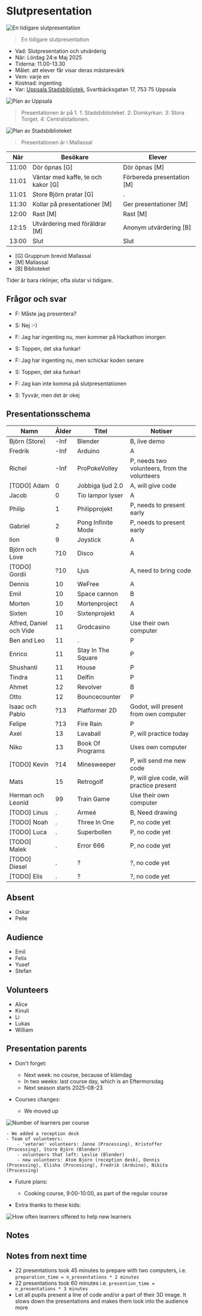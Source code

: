 # Slutpresentation

![En tidigare slutpresentation](../20241207_slutpresentation/IMG_4421.JPEG)

> En tidigare slutpresentation

- Vad: Slutpresentation och utvärderig
- När: Lördag 24:e Maj 2025
- Tiderna: 11.00-13.30
- Målet: att elever får visar deras mästarevärk
- Vem: varje en
- Kostnad: ingenting
- Var: [Uppsala Stadsbibliotek](https://bibliotekuppsala.se/web/arena/stadsbiblioteket),
  Svartbäcksgatan 17, 753 75 Uppsala

![Plan av Uppsala](uppsala_map_annotated.png)

> Presentationen är på 1.
> 1: Stadsbiblioteket.
> 2: Domkyrkan.
> 3: Stora Torget.
> 4: Centralstationen.

![Plan av Stadsbiblioteket](usb_mallassal_annotated.png)

> Presentationen är i Mallassal

När  |Besökare                           | Elever
-----|-----------------------------------|-----------------------
11:00|Dör öpnas [G]                      | Dör öpnas [M]
11:01|Väntar med kaffe, te och kakor [G] | Förbereda presentation [M]
11:01|Store Björn pratar [G]             | .
11:30|Kollar på presentationer  [M]      | Ger presentationer  [M]
12:00|Rast [M]                           | Rast  [M]
12:15|Utvärdering med föräldrar [M]      | Anonym utvärdering [B]
13:00|Slut                               | Slut

- [G] Grupprum brevid Mallassal
- [M] Mallassal
- [B] Biblioteket

Tider är bara riklinjer, ofta slutar vi tidigare.

## Frågor och svar

- F: Måste jag presentera?
- S: Nej :-)

- F: Jag har ingenting nu, men kommer på Hackathon imorgen
- S: Toppen, det ska funkar!

- F: Jag har ingenting nu, men schickar koden senare
- S: Toppen, det ska funkar!

- F: Jag kan inte komma på slutpresentationen
- S: Tyvvär, men det är okej

## Presentationsschema

Namn                          |Ålder|Titel                                  |Notiser
------------------------------|-----|---------------------------------------|------------------
Björn (Store)                 |-Inf |Blender                                |B, live demo
Fredrik                       |-Inf |Arduino                                |A
Richel                        |-Inf |ProPokeVolley                          |P, needs two volunteers, from the volunteers
[TODO] Adam                   |0    |Jobbiga ljud 2.0                       |A, will give code
Jacob                         |0    |Tio lampor lyser                       |A
Philip                        |1    |Philipprojekt                          |P, needs to present early
Gabriel                       |2    |Pong Infinite Mode                     |P, needs to present early
Ilon                          |9    |Joystick                               |A
Björn och Love                |?10  |Disco                                  |A
[TODO] Gordii                 |?10  |Ljus                                   |A, need to bring code
Dennis                        |10   |WeFree                                 |A
Emil                          |10   |Space cannon                           |B
Morten                        |10   |Mortenproject                          |A
Sixten                        |10   |Sixtenprojekt                          |A
Alfred, Daniel och Vide       |11   |Grodcasino                             |Use their own computer
Ben and Leo                   |11   |.                                      |P
Enrico                        |11   |Stay In The Square                     |P
Shushanti                     |11   |House                                  |P
Tindra                        |11   |Delfin                                 |P
Ahmet                         |12   |Revolver                               |B
Otto                          |12   |Bouncecounter                          |P
Isaac och Pablo               |?13  |Platformer 2D                          |Godot, will present from own computer
Felipe                        |?13  |Fire Rain                              |P
Axel                          |13   |Lavaball                               |P, will practice today
Niko                          |13   |Book Of Programs                        |Uses own computer
[TODO] Kevin                  |?14   |Minesweeper                            |P, will send me new code
Mats                          |15   |Retrogolf                              |P, will give code, will practice present
Herman och Leonid             |99    |Train Game                             |Use their own computer
[TODO] Linus                         |.    |Armeé                                  |B, Need drawing
[TODO] Noah                          |.    |Three In One                           |P, no code yet
[TODO] Luca                          |.    |Superbollen                            |P, no code yet
[TODO] Malek                         |.    |Error 666                              |P, no code yet
[TODO] Diesel                        |.    |?                                      |?, no code yet
[TODO] Elis                          |.    |?                                      |?, no code yet

## Absent

- Oskar
- Pelle

## Audience

- Emil
- Felix
- Yusef
- Stefan

## Volunteers

- Alice
- Kinuli
- Li
- Lukas
- William

## Presentation parents

- Don't forget:
    - Next week: no course, because of klämdag
    - In two weeks: last course day, which is an Eftermorsdag
    - Next season starts 2025-08-23

- Courses changes:

    - We moved up

![Number of learners per course](franvaro_2025_1_n_per_course.png)

    - We added a reception desk
    - Team of volunteers:
        - 'veteran' volunteers: Janne (Processing), Kristoffer (Processing), Store Björn (Blender)
        - volunteers that left: Leslie (Blender)
        - new volunteers: Atom Björn (reception desk), Dennis (Processing), Elisha (Processing), Fredrik (Arduino), Nikita (Processing)

- Future plans:

    - Cooking course, 9:00-10:00, as part of the regular course

- Extra thanks to these kids:

![How often learners offered to help new learners](n_offer_help_per_person_2025_1.png)

## Notes

## Notes from next time

- 22 presentations took 45 minutes to prepare with two computers,
  i.e. `preparation_time = n_presentations * 2 minutes`
- 22 presentations took 60 minutes
  i.e. `presention_time = n_presentations * 3 minutes`
- Let all pupils present a line of code and/or a part of their 3D image.
  It slows down the presentations and makes them look into the audience more

